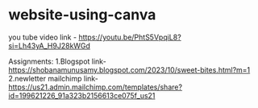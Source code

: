 # website-using-canva
you tube video link - https://youtu.be/PhtS5VpqiL8?si=Lh43yA_H9J28kWGd

Assignments:
1.Blogspot link- https://shobanamunusamy.blogspot.com/2023/10/sweet-bites.html?m=1
2.newletter mailchimp link-  https://us21.admin.mailchimp.com/templates/share?id=199621226_91a323b2156613ce075f_us21
